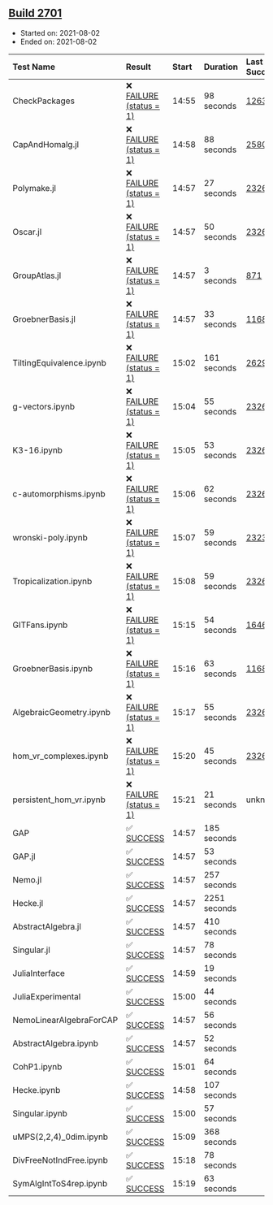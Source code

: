 ## [Build 2701](https://oscarci.mathematik.uni-kl.de/job/oscar-stable/2701/)

* Started on: 2021-08-02
* Ended on: 2021-08-02

| Test Name    | Result | Start | Duration | Last Success | First Failure |
|:-------------|:-------|:------|:---------|:-------------|:--------------|
| CheckPackages | ❌ [FAILURE (status = 1)](https://oscarci.mathematik.uni-kl.de/job/oscar-stable/2701/artifact/logs/build-2701/CheckPackages.log) | 14:55 | 98 seconds | [1263](https://oscarci.mathematik.uni-kl.de/job/oscar-stable/1263/) | [1264](https://oscarci.mathematik.uni-kl.de/job/oscar-stable/1264/) |
| CapAndHomalg.jl | ❌ [FAILURE (status = 1)](https://oscarci.mathematik.uni-kl.de/job/oscar-stable/2701/artifact/logs/build-2701/CapAndHomalg.jl.log) | 14:58 | 88 seconds | [2580](https://oscarci.mathematik.uni-kl.de/job/oscar-stable/2580/) | [2581](https://oscarci.mathematik.uni-kl.de/job/oscar-stable/2581/) |
| Polymake.jl | ❌ [FAILURE (status = 1)](https://oscarci.mathematik.uni-kl.de/job/oscar-stable/2701/artifact/logs/build-2701/Polymake.jl.log) | 14:57 | 27 seconds | [2326](https://oscarci.mathematik.uni-kl.de/job/oscar-stable/2326/) | [2327](https://oscarci.mathematik.uni-kl.de/job/oscar-stable/2327/) |
| Oscar.jl | ❌ [FAILURE (status = 1)](https://oscarci.mathematik.uni-kl.de/job/oscar-stable/2701/artifact/logs/build-2701/Oscar.jl.log) | 14:57 | 50 seconds | [2326](https://oscarci.mathematik.uni-kl.de/job/oscar-stable/2326/) | [2327](https://oscarci.mathematik.uni-kl.de/job/oscar-stable/2327/) |
| GroupAtlas.jl | ❌ [FAILURE (status = 1)](https://oscarci.mathematik.uni-kl.de/job/oscar-stable/2701/artifact/logs/build-2701/GroupAtlas.jl.log) | 14:57 | 3 seconds | [871](https://oscarci.mathematik.uni-kl.de/job/oscar-stable/871/) | [872](https://oscarci.mathematik.uni-kl.de/job/oscar-stable/872/) |
| GroebnerBasis.jl | ❌ [FAILURE (status = 1)](https://oscarci.mathematik.uni-kl.de/job/oscar-stable/2701/artifact/logs/build-2701/GroebnerBasis.jl.log) | 14:57 | 33 seconds | [1168](https://oscarci.mathematik.uni-kl.de/job/oscar-stable/1168/) | [1169](https://oscarci.mathematik.uni-kl.de/job/oscar-stable/1169/) |
| TiltingEquivalence.ipynb | ❌ [FAILURE (status = 1)](https://oscarci.mathematik.uni-kl.de/job/oscar-stable/2701/artifact/logs/build-2701/TiltingEquivalence.ipynb.log) | 15:02 | 161 seconds | [2629](https://oscarci.mathematik.uni-kl.de/job/oscar-stable/2629/) | [2630](https://oscarci.mathematik.uni-kl.de/job/oscar-stable/2630/) |
| g-vectors.ipynb | ❌ [FAILURE (status = 1)](https://oscarci.mathematik.uni-kl.de/job/oscar-stable/2701/artifact/logs/build-2701/g-vectors.ipynb.log) | 15:04 | 55 seconds | [2326](https://oscarci.mathematik.uni-kl.de/job/oscar-stable/2326/) | [2327](https://oscarci.mathematik.uni-kl.de/job/oscar-stable/2327/) |
| K3-16.ipynb | ❌ [FAILURE (status = 1)](https://oscarci.mathematik.uni-kl.de/job/oscar-stable/2701/artifact/logs/build-2701/K3-16.ipynb.log) | 15:05 | 53 seconds | [2326](https://oscarci.mathematik.uni-kl.de/job/oscar-stable/2326/) | [2327](https://oscarci.mathematik.uni-kl.de/job/oscar-stable/2327/) |
| c-automorphisms.ipynb | ❌ [FAILURE (status = 1)](https://oscarci.mathematik.uni-kl.de/job/oscar-stable/2701/artifact/logs/build-2701/c-automorphisms.ipynb.log) | 15:06 | 62 seconds | [2326](https://oscarci.mathematik.uni-kl.de/job/oscar-stable/2326/) | [2327](https://oscarci.mathematik.uni-kl.de/job/oscar-stable/2327/) |
| wronski-poly.ipynb | ❌ [FAILURE (status = 1)](https://oscarci.mathematik.uni-kl.de/job/oscar-stable/2701/artifact/logs/build-2701/wronski-poly.ipynb.log) | 15:07 | 59 seconds | [2323](https://oscarci.mathematik.uni-kl.de/job/oscar-stable/2323/) | [2324](https://oscarci.mathematik.uni-kl.de/job/oscar-stable/2324/) |
| Tropicalization.ipynb | ❌ [FAILURE (status = 1)](https://oscarci.mathematik.uni-kl.de/job/oscar-stable/2701/artifact/logs/build-2701/Tropicalization.ipynb.log) | 15:08 | 59 seconds | [2326](https://oscarci.mathematik.uni-kl.de/job/oscar-stable/2326/) | [2327](https://oscarci.mathematik.uni-kl.de/job/oscar-stable/2327/) |
| GITFans.ipynb | ❌ [FAILURE (status = 1)](https://oscarci.mathematik.uni-kl.de/job/oscar-stable/2701/artifact/logs/build-2701/GITFans.ipynb.log) | 15:15 | 54 seconds | [1646](https://oscarci.mathematik.uni-kl.de/job/oscar-stable/1646/) | [1647](https://oscarci.mathematik.uni-kl.de/job/oscar-stable/1647/) |
| GroebnerBasis.ipynb | ❌ [FAILURE (status = 1)](https://oscarci.mathematik.uni-kl.de/job/oscar-stable/2701/artifact/logs/build-2701/GroebnerBasis.ipynb.log) | 15:16 | 63 seconds | [1168](https://oscarci.mathematik.uni-kl.de/job/oscar-stable/1168/) | [1169](https://oscarci.mathematik.uni-kl.de/job/oscar-stable/1169/) |
| AlgebraicGeometry.ipynb | ❌ [FAILURE (status = 1)](https://oscarci.mathematik.uni-kl.de/job/oscar-stable/2701/artifact/logs/build-2701/AlgebraicGeometry.ipynb.log) | 15:17 | 55 seconds | [2326](https://oscarci.mathematik.uni-kl.de/job/oscar-stable/2326/) | [2327](https://oscarci.mathematik.uni-kl.de/job/oscar-stable/2327/) |
| hom_vr_complexes.ipynb | ❌ [FAILURE (status = 1)](https://oscarci.mathematik.uni-kl.de/job/oscar-stable/2701/artifact/logs/build-2701/hom_vr_complexes.ipynb.log) | 15:20 | 45 seconds | [2326](https://oscarci.mathematik.uni-kl.de/job/oscar-stable/2326/) | [2327](https://oscarci.mathematik.uni-kl.de/job/oscar-stable/2327/) |
| persistent_hom_vr.ipynb | ❌ [FAILURE (status = 1)](https://oscarci.mathematik.uni-kl.de/job/oscar-stable/2701/artifact/logs/build-2701/persistent_hom_vr.ipynb.log) | 15:21 | 21 seconds | unknown | unknown |
| GAP | ✅ [SUCCESS](https://oscarci.mathematik.uni-kl.de/job/oscar-stable/2701/artifact/logs/build-2701/GAP.log) | 14:57 | 185 seconds |  |  |
| GAP.jl | ✅ [SUCCESS](https://oscarci.mathematik.uni-kl.de/job/oscar-stable/2701/artifact/logs/build-2701/GAP.jl.log) | 14:57 | 53 seconds |  |  |
| Nemo.jl | ✅ [SUCCESS](https://oscarci.mathematik.uni-kl.de/job/oscar-stable/2701/artifact/logs/build-2701/Nemo.jl.log) | 14:57 | 257 seconds |  |  |
| Hecke.jl | ✅ [SUCCESS](https://oscarci.mathematik.uni-kl.de/job/oscar-stable/2701/artifact/logs/build-2701/Hecke.jl.log) | 14:57 | 2251 seconds |  |  |
| AbstractAlgebra.jl | ✅ [SUCCESS](https://oscarci.mathematik.uni-kl.de/job/oscar-stable/2701/artifact/logs/build-2701/AbstractAlgebra.jl.log) | 14:57 | 410 seconds |  |  |
| Singular.jl | ✅ [SUCCESS](https://oscarci.mathematik.uni-kl.de/job/oscar-stable/2701/artifact/logs/build-2701/Singular.jl.log) | 14:57 | 78 seconds |  |  |
| JuliaInterface | ✅ [SUCCESS](https://oscarci.mathematik.uni-kl.de/job/oscar-stable/2701/artifact/logs/build-2701/JuliaInterface.log) | 14:59 | 19 seconds |  |  |
| JuliaExperimental | ✅ [SUCCESS](https://oscarci.mathematik.uni-kl.de/job/oscar-stable/2701/artifact/logs/build-2701/JuliaExperimental.log) | 15:00 | 44 seconds |  |  |
| NemoLinearAlgebraForCAP | ✅ [SUCCESS](https://oscarci.mathematik.uni-kl.de/job/oscar-stable/2701/artifact/logs/build-2701/NemoLinearAlgebraForCAP.log) | 14:57 | 56 seconds |  |  |
| AbstractAlgebra.ipynb | ✅ [SUCCESS](https://oscarci.mathematik.uni-kl.de/job/oscar-stable/2701/artifact/logs/build-2701/AbstractAlgebra.ipynb.log) | 14:57 | 52 seconds |  |  |
| CohP1.ipynb | ✅ [SUCCESS](https://oscarci.mathematik.uni-kl.de/job/oscar-stable/2701/artifact/logs/build-2701/CohP1.ipynb.log) | 15:01 | 64 seconds |  |  |
| Hecke.ipynb | ✅ [SUCCESS](https://oscarci.mathematik.uni-kl.de/job/oscar-stable/2701/artifact/logs/build-2701/Hecke.ipynb.log) | 14:58 | 107 seconds |  |  |
| Singular.ipynb | ✅ [SUCCESS](https://oscarci.mathematik.uni-kl.de/job/oscar-stable/2701/artifact/logs/build-2701/Singular.ipynb.log) | 15:00 | 57 seconds |  |  |
| uMPS(2,2,4)_0dim.ipynb | ✅ [SUCCESS](https://oscarci.mathematik.uni-kl.de/job/oscar-stable/2701/artifact/logs/build-2701/uMPS-2-2-4-_0dim.ipynb.log) | 15:09 | 368 seconds |  |  |
| DivFreeNotIndFree.ipynb | ✅ [SUCCESS](https://oscarci.mathematik.uni-kl.de/job/oscar-stable/2701/artifact/logs/build-2701/DivFreeNotIndFree.ipynb.log) | 15:18 | 78 seconds |  |  |
| SymAlgIntToS4rep.ipynb | ✅ [SUCCESS](https://oscarci.mathematik.uni-kl.de/job/oscar-stable/2701/artifact/logs/build-2701/SymAlgIntToS4rep.ipynb.log) | 15:19 | 63 seconds |  |  |
